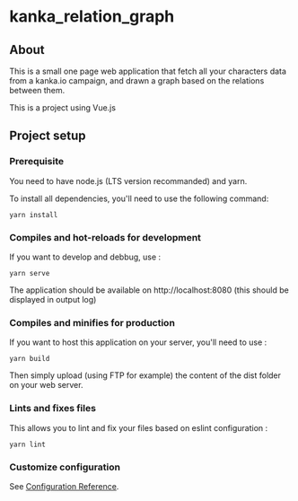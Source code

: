 # kanka_relation_graph

## About

This is a small one page web application that fetch all your characters data from a kanka.io campaign, and drawn a graph based on the relations between them.

This is a project using Vue.js

## Project setup

### Prerequisite

You need to have node.js (LTS version recommanded) and yarn.

To install all dependencies, you'll need to use the following command:
```
yarn install
```

### Compiles and hot-reloads for development

If you want to develop and debbug, use :
```
yarn serve
```

The application should be available on http://localhost:8080 (this should be displayed in output log)

### Compiles and minifies for production

If you want to host this application on your server, you'll need to use :

```
yarn build
```

Then simply upload (using FTP for example) the content of the dist folder on your web server.

### Lints and fixes files

This allows you to lint and fix your files based on eslint configuration :

```
yarn lint
```

### Customize configuration
See [Configuration Reference](https://cli.vuejs.org/config/).
